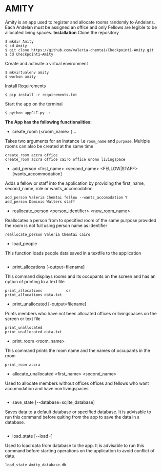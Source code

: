 # AMITY
Amity is an app used to register and allocate rooms randomly to Andelans. Each Andelan must be assigned an office and only Fellows are legible to be allocated living spaces.
**Installation**
Clone the repository
```
$ mkdir Amity
$ cd Amity
$ git clone https://github.com/valeria-chemtai/Checkpoint1-Amity.git
$ cd Checkpoint1-Amity
```
Create and activate a virtual environment
```
$ mkvirtualenv amity
$ workon amity
```
Install Requirements
```
$ pip install -r requirements.txt
```
Start the app on the terminal
```
$ python appCLI.py -i
```
**The App has the following functionalities:**
* create_room (<room_name> <purpose>)...

Takes two arguments for an instance i.e ```room_name``` and ```purpose```. Multiple rooms can also be created at the same time
```
create_room accra office
create_room accra office cairo office unono livingspace
```


* add_person <first_name> <second_name> <FELLOW|STAFF> [wants_accommodation]

Adds a fellow or staff into the application by providing the first_name, second_name, role or wants_accomodation
```
add_person Valeria Chemtai fellow --wants_accomodation Y
add_person Dominic Walters staff
```


* reallocate_person <person_identifier> <new_room_name>

Reallocates a person from to specified room of the same purpose provided the room is not full using person name as identifier
```
reallocate_person Valeria Chemtai cairo
```


* load_people

This function loads people data saved in a textfile to the application

```load_people data.txt
```


* print_allocations [-output=filename]

This command displays rooms and its occupants on the screen and has an option of printing to a text file

```
print_allocations			or
print_allocations data.txt
```


* print_unallocated [-output=filename]

Prints members who have not been allocated offices or livingspaces on the screen or text file

```
print_unallocated
print_unallocated data.txt
```

* print_room <room_name>

This command prints the room name and the names of occupants in the room

```
print_room accra
```


* allocate_unallocated <first_name> <second_name>

Used to allocate members without offices offices and fellows who want accomodation and have non livingspaces

```allocate_unallocated Dominic Walters
```


* save_state [--database=sqlite_database]

Saves data to a default database or specified database. It is advisable to run this command before quiting from the app to save the data in a database.

```save_state
```


* load_state [--load=<database>]

Used to load data from database to the app. It is advisable to run this command before starting operations on the application to avoid conflict of data.
```
load_state Amity_database.db
```
